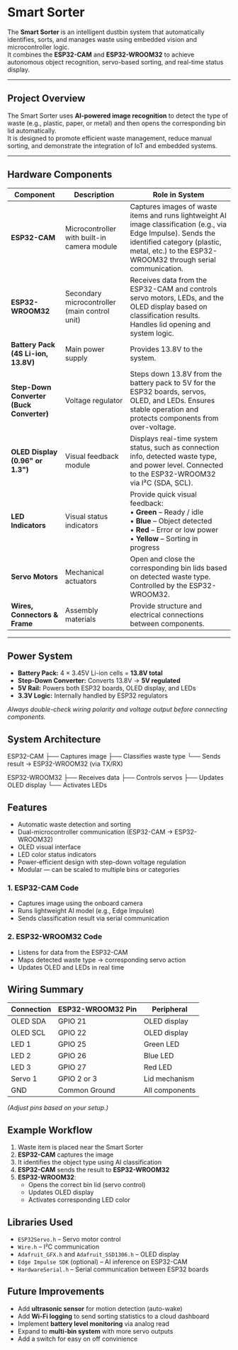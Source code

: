 # Smart Sorter

The **Smart Sorter** is an intelligent dustbin system that automatically identifies, sorts, and manages waste using embedded vision and microcontroller logic.  
It combines the **ESP32-CAM** and **ESP32-WROOM32** to achieve autonomous object recognition, servo-based sorting, and real-time status display.

---

## Project Overview

The Smart Sorter uses **AI-powered image recognition** to detect the type of waste (e.g., plastic, paper, or metal) and then opens the corresponding bin lid automatically.  
It is designed to promote efficient waste management, reduce manual sorting, and demonstrate the integration of IoT and embedded systems.

---

## Hardware Components

| Component | Description | Role in System |
|------------|--------------|----------------|
| **ESP32-CAM** | Microcontroller with built-in camera module | Captures images of waste items and runs lightweight AI image classification (e.g., via Edge Impulse). Sends the identified category (plastic, metal, etc.) to the ESP32-WROOM32 through serial communication. |
| **ESP32-WROOM32** | Secondary microcontroller (main control unit) | Receives data from the ESP32-CAM and controls servo motors, LEDs, and the OLED display based on classification results. Handles lid opening and system logic. |
| **Battery Pack (4S Li-ion, 13.8V)** | Main power supply | Provides 13.8V to the system. |
| **Step-Down Converter (Buck Converter)** | Voltage regulator | Steps down 13.8V from the battery pack to 5V for the ESP32 boards, servos, OLED, and LEDs. Ensures stable operation and protects components from over-voltage. |
| **OLED Display (0.96" or 1.3")** | Visual feedback module | Displays real-time system status, such as connection info, detected waste type, and power level. Connected to the ESP32-WROOM32 via I²C (SDA, SCL). |
| **LED Indicators** | Visual status indicators | Provide quick visual feedback:<br>• **Green** – Ready / idle<br>• **Blue** – Object detected<br>• **Red** – Error or low power<br>• **Yellow** – Sorting in progress |
| **Servo Motors** | Mechanical actuators | Open and close the corresponding bin lids based on detected waste type. Controlled by the ESP32-WROOM32. |
| **Wires, Connectors & Frame** | Assembly materials | Provide structure and electrical connections between components. |

---

## Power System

- **Battery Pack:** 4 × 3.45V Li-ion cells = **13.8V total**
- **Step-Down Converter:** Converts 13.8V → **5V regulated**
- **5V Rail:** Powers both ESP32 boards, OLED display, and LEDs
- **3.3V Logic:** Internally handled by ESP32 regulators

 *Always double-check wiring polarity and voltage output before connecting components.*

 ## System Architecture
ESP32-CAM
├── Captures image
├── Classifies waste type
└── Sends result → ESP32-WROOM32 (via TX/RX)

ESP32-WROOM32
├── Receives data
├── Controls servos
├── Updates OLED display
└── Activates LEDs

## Features

-  Automatic waste detection and sorting  
-  Dual-microcontroller communication (ESP32-CAM → ESP32-WROOM32)  
-  OLED visual interface  
-  LED color status indicators  
-  Power-efficient design with step-down voltage regulation  
-  Modular — can be scaled to multiple bins or categories

### 1. ESP32-CAM Code
- Captures image using the onboard camera  
- Runs lightweight AI model (e.g., Edge Impulse)  
- Sends classification result via serial communication  

### 2. ESP32-WROOM32 Code
- Listens for data from the ESP32-CAM  
- Maps detected waste type → corresponding servo action  
- Updates OLED and LEDs in real time

## Wiring Summary

| Connection | ESP32-WROOM32 Pin | Peripheral |
|-------------|-------------------|-------------|
| OLED SDA | GPIO 21 | OLED display |
| OLED SCL | GPIO 22 | OLED display |
| LED 1 | GPIO 25 | Green LED |
| LED 2 | GPIO 26 | Blue LED |
| LED 3 | GPIO 27 | Red LED |
| Servo 1 | GPIO 2 or 3 | Lid mechanism |
| GND | Common Ground | All components |

*(Adjust pins based on your setup.)*

## Example Workflow

1. Waste item is placed near the Smart Sorter  
2. **ESP32-CAM** captures the image  
3. It identifies the object type using AI classification  
4. **ESP32-CAM** sends the result to **ESP32-WROOM32**  
5. **ESP32-WROOM32**:
   - Opens the correct bin lid (servo control)  
   - Updates OLED display  
   - Activates corresponding LED color

## Libraries Used

- `ESP32Servo.h` – Servo motor control  
- `Wire.h` – I²C communication  
- `Adafruit_GFX.h` and `Adafruit_SSD1306.h` – OLED display  
- `Edge Impulse SDK` (optional) – AI inference on ESP32-CAM  
- `HardwareSerial.h` – Serial communication between ESP32 boards

## Future Improvements

- Add **ultrasonic sensor** for motion detection (auto-wake)  
- Add **Wi-Fi logging** to send sorting statistics to a cloud dashboard  
- Implement **battery level monitoring** via analog read  
- Expand to **multi-bin system** with more servo outputs
- Add a switch for easy on off convinience
